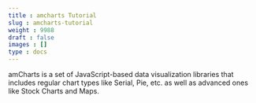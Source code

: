 ```yaml
---
title : amcharts Tutorial
slug : amcharts-tutorial
weight : 9988
draft : false
images : []
type : docs
---
```


amCharts is a set of JavaScript-based data visualization libraries that includes regular chart types like Serial, Pie, etc. as well as advanced ones like Stock Charts and Maps.


